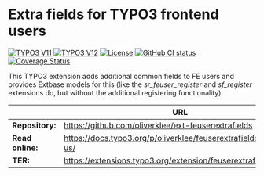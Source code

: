 # Extra fields for TYPO3 frontend users

[![TYPO3 V11](https://img.shields.io/badge/TYPO3-11-orange.svg)](https://get.typo3.org/version/11)
[![TYPO3 V12](https://img.shields.io/badge/TYPO3-12-orange.svg)](https://get.typo3.org/version/12)
[![License](https://img.shields.io/github/license/oliverklee/ext-feuserextrafields)](https://packagist.org/packages/oliverklee/feuserextrafields)
[![GitHub CI status](https://github.com/oliverklee/ext-feuserextrafields/actions/workflows/ci.yml/badge.svg?branch=main)](https://github.com/oliverklee/ext-feuserextrafields/actions)
[![Coverage Status](https://coveralls.io/repos/github/oliverklee/ext-feuserextrafields/badge.svg?branch=main)](https://coveralls.io/github/oliverklee/ext-feuserextrafields?branch=main)

This TYPO3 extension adds additional common fields to FE users
and provides Extbase models for this (like the *sr_feuser_register* and
*sf_register* extensions do, but without the additional registering
functionality).

|                  | URL                                                               |
|------------------|-------------------------------------------------------------------|
| **Repository:**  | https://github.com/oliverklee/ext-feuserextrafields               |
| **Read online:** | https://docs.typo3.org/p/oliverklee/feuserextrafields/main/en-us/ |
| **TER:**         | https://extensions.typo3.org/extension/feuserextrafields/         |
